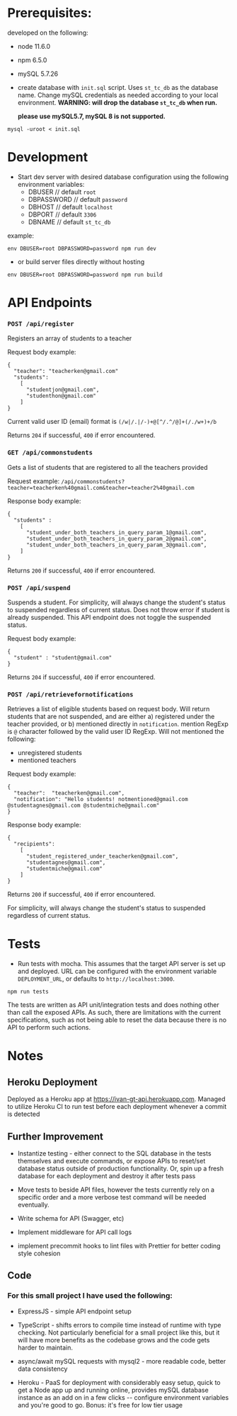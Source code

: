 # Prerequisites:
developed on the following:
* node 11.6.0
* npm 6.5.0
* mySQL 5.7.26

* create database with `init.sql` script. Uses `st_tc_db` as the database name.
  Change mySQL credentials as needed according to your local environment.
  **WARNING: will drop the database `st_tc_db`  when run.**

  **please use mySQL5.7, mySQL 8 is not supported.**

```
mysql -uroot < init.sql
```

# Development
* Start dev server with desired database configuration using the following
  environment variables:
  * DBUSER // default `root`
  * DBPASSWORD // default `password`
  * DBHOST // default `localhost`
  * DBPORT // default `3306`
  * DBNAME // default `st_tc_db`

example:
```
env DBUSER=root DBPASSWORD=password npm run dev
```

* or build server files directly without hosting


```
env DBUSER=root DBPASSWORD=password npm run build
```

# API Endpoints

### `POST /api/register`

Registers an array of students to a teacher

Request body example: 
```
{
  "teacher": "teacherken@gmail.com"
  "students":
    [
      "studentjon@gmail.com",
      "studenthon@gmail.com"
    ]
}
```

Current valid user ID (email) format is `(/w|/.|/-)+@[^/.^/@]+(/./w+)+/b`

Returns `204` if successful, `400` if error encountered.

### `GET /api/commonstudents`

Gets a list of students that are registered to all the teachers provided

Request example: `/api/commonstudents?teacher=teacherken%40gmail.com&teacher=teacher2%40gmail.com`

Response body example:

```
{
  "students" :
    [
      "student_under_both_teachers_in_query_param_1@gmail.com", 
      "student_under_both_teachers_in_query_param_2@gmail.com", 
      "student_under_both_teachers_in_query_param_3@gmail.com", 
    ]
}
```

Returns `200` if successful, `400` if error encountered.

###  `POST /api/suspend`

Suspends a student. For simplicity, will always change the student's status to
suspended regardless of current status. Does not throw error if student is
already suspended. This API endpoint does not toggle the suspended status.


Request body example:

```
{
  "student" : "student@gmail.com"
}
```

Returns `204` if successful, `400` if error encountered.

###  `POST /api/retrievefornotifications`

Retrieves a list of eligible students based on request body. Will return
students that are not suspended, and are either a) registered under the teacher
provided, or b) mentioned directly in `notification`. mention RegExp is `@`
character followed by the valid user ID RegExp. Will not mentioned the
following:

* unregistered students
* mentioned teachers

Request body example:

```
{
  "teacher":  "teacherken@gmail.com",
  "notification": "Hello students! notmentioned@gmail.com @studentagnes@gmail.com @studentmiche@gmail.com"
}
```

Response body example:

```
{
  "recipients":
    [
      "student_registered_under_teacherken@gmail.com",
      "studentagnes@gmail.com",
      "studentmiche@gmail.com"
    ]   
}
```

Returns `200` if successful, `400` if error encountered.

For simplicity, will always change the student's status to suspended regardless
of current status.

# Tests

* Run tests with mocha. This assumes that the target API server is set up and
  deployed. URL can be configured with the environment variable `DEPLOYMENT_URL`,
  or defaults to `http://localhost:3000`.


```
npm run tests
```

The tests are written as API unit/integration tests and does nothing other than
call the exposed APIs. As such, there are limitations with the current
specifications, such as not being able to reset the data because there is no
API to perform such actions.

# Notes

## Heroku Deployment
Deployed as a Heroku app at https://ivan-gt-api.herokuapp.com. Managed to
utilize Heroku CI to run test before each deployment whenever a commit is
detected

## Further Improvement

* Instantize testing - either connect to the SQL database in the tests
  themselves and execute commands, or expose APIs to reset/set database status
  outside of production functionality. Or, spin up a fresh database for each
  deployment and destroy it after tests pass

* Move tests to beside API files, however the tests currently rely on a
  specific order and a more verbose test command will be needed eventually.

* Write schema for API (Swagger, etc)

* Implement middleware for API call logs

* implement precommit hooks to lint files with Prettier for better coding style
  cohesion

## Code

### For this small project I have used the following:

* ExpressJS - simple API endpoint setup

* TypeScript - shifts errors to compile time instead of runtime with type
  checking. Not particularly beneficial for a small project like this, but it will
  have more benefits as the codebase grows and the code gets harder to maintain.

* async/await mySQL requests with mysql2 - more readable code, better data
  consistency

* Heroku - PaaS for deployment with considerably easy setup, quick to get a
  Node app up and running online, provides mySQL database instance as an add on
  in a few clicks -- configure environment variables and you're good to go.
  Bonus: it's free for low tier usage
